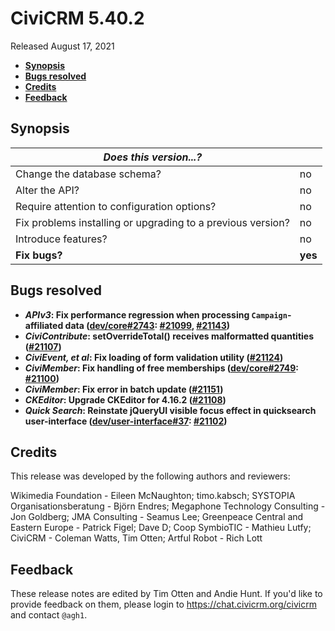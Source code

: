 # CiviCRM 5.40.2

Released August 17, 2021

- **[Synopsis](#synopsis)**
- **[Bugs resolved](#bugs)**
- **[Credits](#credits)**
- **[Feedback](#feedback)**

## <a name="synopsis"></a>Synopsis

| *Does this version...?*                                         |          |
| --------------------------------------------------------------- | -------- |
| Change the database schema?                                     | no       |
| Alter the API?                                                  | no       |
| Require attention to configuration options?                     | no       |
| Fix problems installing or upgrading to a previous version?     | no       |
| Introduce features?                                             | no       |
| **Fix bugs?**                                                   | **yes**  |

## <a name="bugs"></a>Bugs resolved

* **_APIv3_: Fix performance regression when processing `Campaign`-affiliated data ([dev/core#2743](https://lab.civicrm.org/dev/core/-/issues/2743): [#21099](https://github.com/civicrm/civicrm-core/pull/21099), [#21143](https://github.com/civicrm/civicrm-core/pull/21143))**
* **_CiviContribute_: setOverrideTotal() receives malformatted quantities ([#21107](https://github.com/civicrm/civicrm-core/pull/21107))**
* **_CiviEvent, et al_: Fix loading of form validation utility ([#21124](https://github.com/civicrm/civicrm-core/pull/21124))**
* **_CiviMember_: Fix handling of free memberships ([dev/core#2749](https://lab.civicrm.org/dev/core/-/issues/2749): [#21100](https://github.com/civicrm/civicrm-core/pull/21100))**
* **_CiviMember_: Fix error in batch update ([#21151](https://github.com/civicrm/civicrm-core/pull/21151))**
* **_CKEditor_: Upgrade CKEditor for 4.16.2 ([#21108](https://github.com/civicrm/civicrm-core/pull/21108))**
* **_Quick Search_: Reinstate jQueryUI visible focus effect in quicksearch user-interface ([dev/user-interface#37](https://lab.civicrm.org/dev/user-interface/-/issues/37): [#21102](https://github.com/civicrm/civicrm-core/pull/21102))**

## <a name="credits"></a>Credits

This release was developed by the following authors and reviewers:

Wikimedia Foundation - Eileen McNaughton; timo.kabsch; SYSTOPIA Organisationsberatung -
Björn Endres; Megaphone Technology Consulting - Jon Goldberg; JMA Consulting - Seamus Lee;
Greenpeace Central and Eastern Europe - Patrick Figel; Dave D; Coop SymbioTIC - Mathieu
Lutfy; CiviCRM - Coleman Watts, Tim Otten; Artful Robot - Rich Lott

## <a name="feedback"></a>Feedback

These release notes are edited by Tim Otten and Andie Hunt.  If you'd like to
provide feedback on them, please login to https://chat.civicrm.org/civicrm and
contact `@agh1`.
